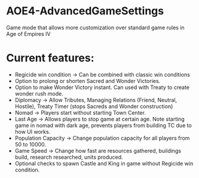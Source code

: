 # AOE4-AdvancedGameSettings
Game mode that allows more customization over standard game rules in Age of Empires IV


# Current features:
- Regicide win condition -> Can be combined with classic win conditions  
- Option to prolong or shorten Sacred and Wonder Victories.  
- Option to make Wonder Victory instant. Can used with Treaty to create wonder rush mode.
- Diplomacy -> Allow Tributes, Managing Relations (Friend, Neutral, Hostile), Treaty Timer (stops Sacreds and Wonder construction)    
- Nomad -> Players start without starting Town Center.   
- Last Age -> Allows players to stop game at certain age. Note starting game in nomad with dark age, prevents players from building TC due to how UI works.  
- Population Capacity -> Change population capacity for all players from 50 to 10000.  
- Game Speed -> Change how fast are resources gathered, buildings build, research researched, units produced.  
- Optional checks to spawn Castle and King in game without Regicide win condition.   
